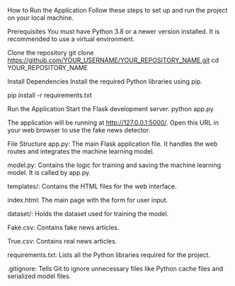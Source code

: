 How to Run the Application Follow these steps to set up and run the project on your local machine.

Prerequisites You must have Python 3.8 or a newer version installed. It is recommended to use a virtual environment.

Clone the repository git clone https://github.com/YOUR_USERNAME/YOUR_REPOSITORY_NAME.git cd YOUR_REPOSITORY_NAME

Install Dependencies Install the required Python libraries using pip.

pip install -r requirements.txt

Run the Application Start the Flask development server.
python app.py

The application will be running at http://127.0.0.1:5000/. Open this URL in your web browser to use the fake news detector.

File Structure app.py: The main Flask application file. It handles the web routes and integrates the machine learning model.

model.py: Contains the logic for training and saving the machine learning model. It is called by app.py.

templates/: Contains the HTML files for the web interface.

index.html: The main page with the form for user input.

dataset/: Holds the dataset used for training the model.

Fake.csv: Contains fake news articles.

True.csv: Contains real news articles.

requirements.txt: Lists all the Python libraries required for the project.

.gitignore: Tells Git to ignore unnecessary files like Python cache files and serialized model files.
